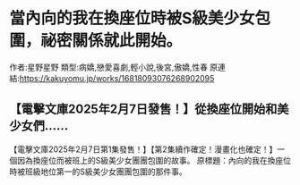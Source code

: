 # 當內向的我在換座位時被S級美少女包圍，祕密關係就此開始。

作者:星野星野
類型:病嬌,戀愛喜劇,輕小說,後宮,傲嬌,性春
原連結:https://kakuyomu.jp/works/16818093076268902095

## 【電擊文庫2025年2月7日發售！】從換座位開始和美少女們……

【電擊文庫2025年2月7日第1集發售！】【第2集續作確定！漫畫化也確定！】一個因為換座位而被班上的S級美少女團團包圍的故事。
原標題：內向的我在換座位時被班級地位第一的S級美少女團團包圍的那件事。